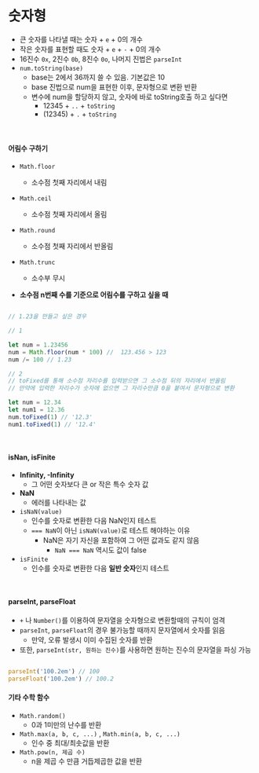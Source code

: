 # 숫자형
- 큰 숫자를 나타낼 때는 숫자 + `e`  + 0의 개수
- 작은 숫자를 표현할 때도 숫자 + `e` + `-` + 0의 개수
- 16진수 `0x`, 2진수 `0b`, 8진수 `0o`, 나머지 진법은 `parseInt`
- `num.toString(base)` 
	- base는 2에서 36까지 쓸 수 있음. 기본값은 10
	- base 진법으로 num을 표현한 이후, 문자형으로 변환 반환
	- 변수에 num을 할당하지 않고, 숫자에 바로 toString호출 하고 싶다면
		- 12345 + `..` + `toString`
		- (12345) + `.` + `toString`
<br>


#### 어림수 구하기

- `Math.floor`
	- 소수점 첫째 자리에서 내림
- `Math.ceil`
	- 소수점 첫째 자리에서 올림
- `Math.round`
	- 소수점 첫째 자리에서 반올림
- `Math.trunc`
	- 소수부 무시

- **소수점 n번째 수를 기준으로 어림수를 구하고 싶을 때**

```javascript

// 1.23을 만들고 싶은 경우

// 1

let num = 1.23456
num = Math.floor(num * 100) //  123.456 > 123
num /= 100 // 1.23

// 2 
// toFixed를 통해 소수점 자리수를 입력받으면 그 소수점 뒤의 자리에서 반올림
// 만약에 입력한 자리수가 숫자에 없으면 그 자리수만큼 0을 붙여서 문자형으로 변환

let num = 12.34
let num1 = 12.36
num.toFixed(1) // '12.3'
num1.toFixed(1) // '12.4'

```
<br>

#### isNan, isFinite
- **Infinity, -Infinity** 
	- 그 어떤 숫자보다 큰 or 작은 특수 숫자 값
- **NaN**
	- 에러를 나타내는 값
- `isNaN(value)` 
	- 인수를 숫자로 변환한 다음 NaN인지 테스트
	- `=== NaN`이 아닌 `isNaN(value)`로 테스트 해야하는 이유
		- NaN은 자기 자신을 포함하여 그 어떤 값과도 같지 않음
			- `NaN === NaN` 역시도 값이 false
- `isFinite` 
	- 인수를 숫자로 변환한 다음 **일반 숫자**인지 테스트
<br>

#### parseInt, parseFloat 

- `+` 나 `Number()`를 이용하여 문자열을 숫자형으로 변환할때의 규칙이 엄격
- `parseInt`, `parseFloat`의 경우 불가능할 때까지 문자열에서 숫자를 읽음
	- 만약, 오류 발생시 이미 수집된 숫자를 반환
- 또한, `parseInt(str, 원하는 진수)`를 사용하면 원하는 진수의 문자열을 파싱 가능

```javascript

parseInt('100.2em') // 100
parseFloat('100.2em') // 100.2

```

#### 기타 수학 함수

- `Math.random()`
	- 0과 1미만의 난수를 반환
- `Math.max(a, b, c, ...)` , `Math.min(a, b, c, ...)`
	- 인수 중 최대/최솟값을 반환
- `Math.pow(n, 제곱 수)`
  - n을 제곱 수 만큼 거듭제곱한 값을 반환

<br>
